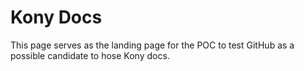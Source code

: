 # Kony Docs
This page serves as the landing page for the POC to test GitHub as a possible candidate to hose Kony docs. 

